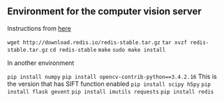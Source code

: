 ## Environment for the computer vision server

Instructions from [here](https://www.pyimagesearch.com/2018/01/29/scalable-keras-deep-learning-rest-api/)

`wget http://download.redis.io/redis-stable.tar.gz`
`tar xvzf redis-stable.tar.gz`
`cd redis-stable`
`make`
`sudo make install`

In another environment

`pip install numpy`
`pip install opencv-contrib-python==3.4.2.16` This is the version that has SIFT function enabled
`pip install scipy h5py`
`pip install flask gevent`
`pip install imutils requests`
`pip install redis`
